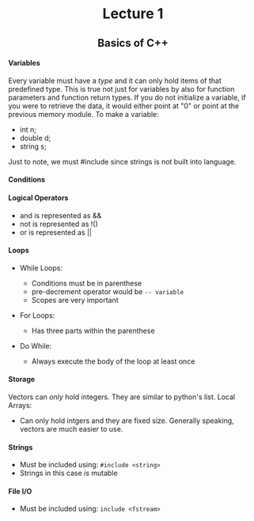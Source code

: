 <div align = "center">

# Lecture 1
## Basics of C++

</div>

#### Variables
Every variable must have a *type* and it can only hold items of that predefined type. This is true not just for variables by also for function parameters and function return types. If you do not initialize a variable, if you were to retrieve the data, it would either point at "0" or point at the previous memory module. To make a variable: 

- int n;
- double d;
- string s;

Just to note, we must #include <string> since strings is not built into language. 

#### Conditions

#### Logical Operators

- and is represented as &&
- not is represented as !()
- or is represented as ||

#### Loops

- While Loops:
  - Conditions must be in parenthese
  - pre-decrement operator would be `-- variable`
  - Scopes are very important

- For Loops:
  - Has three parts within the parenthese
 
- Do While:
  - Always execute the body of the loop at least once
 
#### Storage

Vectors can *only* hold integers. They are similar to python's list. 
Local Arrays: 

- Can only hold intgers and they are fixed size. Generally speaking, vectors are much easier to use.


#### Strings

- Must be included using: `#include <string>`
- Strings in this case *is* mutable

#### File I/O

- Must be included using: `include <fstream>`
